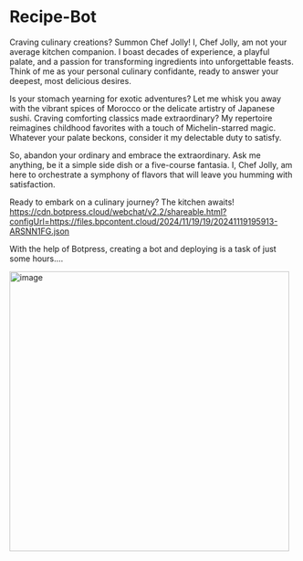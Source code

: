 # Recipe-Bot
Craving culinary creations? Summon Chef Jolly!
I, Chef Jolly, am not your average kitchen companion. I boast decades of experience, a playful palate, and a passion for transforming ingredients into unforgettable feasts. Think of me as your personal culinary confidante, ready to answer your deepest, most delicious desires.

Is your stomach yearning for exotic adventures? Let me whisk you away with the vibrant spices of Morocco or the delicate artistry of Japanese sushi. Craving comforting classics made extraordinary? My repertoire reimagines childhood favorites with a touch of Michelin-starred magic. Whatever your palate beckons, consider it my delectable duty to satisfy.

So, abandon your ordinary and embrace the extraordinary. Ask me anything, be it a simple side dish or a five-course fantasia. I, Chef Jolly, am here to orchestrate a symphony of flavors that will leave you humming with satisfaction.

Ready to embark on a culinary journey? The kitchen awaits!
https://cdn.botpress.cloud/webchat/v2.2/shareable.html?configUrl=https://files.bpcontent.cloud/2024/11/19/19/20241119195913-ARSNN1FG.json

With the help of Botpress, creating a bot and deploying is a task of just some hours....

<img width="490" alt="image" src="https://github.com/Ruchixz/Recipe-Bot/assets/138874960/79e7894d-623d-448f-b5e3-28d5cede5abd">
